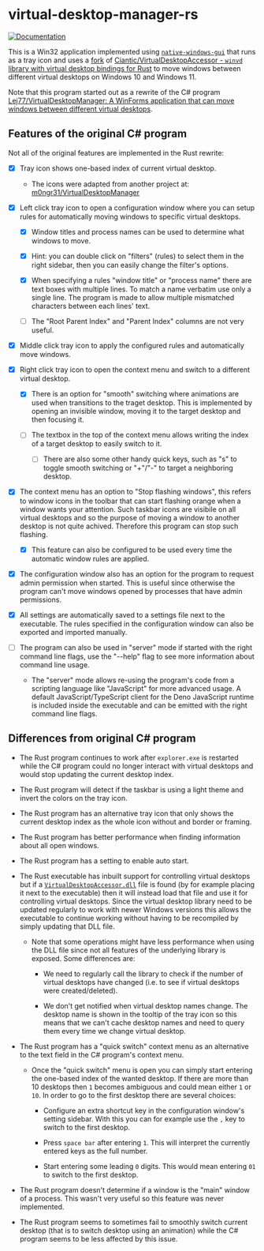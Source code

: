 # virtual-desktop-manager-rs

<!-- Badge style inspired by https://github.com/dnaka91/advent-of-code/blob/de37024ba3b385694e14f79c849370c0f605f054/README.md -->

<!-- [![Build Status][build-img]][build-url] -->
[![Documentation][doc-img]][doc-url]

<!--
[build-img]: https://img.shields.io/github/actions/workflow/status/Lej77/virtual-desktop-manager-rs/ci.yml?branch=main&style=for-the-badge
[build-url]: https://github.com/Lej77/virtual-desktop-manager-rs/actions/workflows/ci.yml
 -->
<!-- https://shields.io/badges/static-badge -->
[doc-img]: https://img.shields.io/badge/docs.rs-virtual_desktop_manager-4d76ae?style=for-the-badge
[doc-url]: https://lej77.github.io/virtual-desktop-manager-rs/virtual_desktop_manager/index.html

This is a Win32 application implemented using [`native-windows-gui`] that runs as a tray icon and uses a [fork](https://github.com/Lej77/VirtualDesktopAccessor/tree/patch-windows-10-support) of [Ciantic/VirtualDesktopAccessor - `winvd` library with virtual desktop bindings for Rust](https://github.com/Ciantic/VirtualDesktopAccessor) to move windows between different virtual desktops on Windows 10 and Windows 11.

Note that this program started out as a rewrite of the C# program [Lej77/VirtualDesktopManager: A WinForms application that can move windows between different virtual desktops](https://github.com/Lej77/VirtualDesktopManager).

[`native-windows-gui`]: https://github.com/gabdube/native-windows-gui

## Features of the original C# program

Not all of the original features are implemented in the Rust rewrite:

- [x] Tray icon shows one-based index of current virtual desktop.

  - The icons were adapted from another project at: [m0ngr31/VirtualDesktopManager](https://github.com/m0ngr31/VirtualDesktopManager)

- [x] Left click tray icon to open a configuration window where you can setup rules for automatically moving windows to specific virtual desktops.

  - [x] Window titles and process names can be used to determine what windows to move.

  - [x] Hint: you can double click on "filters" (rules) to select them in the right sidebar, then you can easily change the filter's options.

  - [x] When specifying a rules "window title" or "process name" there are text boxes with multiple lines. To match a name verbatim use only a single line. The program is made to allow multiple mismatched characters between each lines' text.

  - [ ] The "Root Parent Index" and "Parent Index" columns are not very useful.

- [x] Middle click tray icon to apply the configured rules and automatically move windows.

- [x] Right click tray icon to open the context menu and switch to a different virtual desktop.

  - [x] There is an option for "smooth" switching where animations are used when transitions to the traget desktop. This is implemented by opening an invisible window, moving it to the target desktop and then focusing it.

  - [ ] The textbox in the top of the context menu allows writing the index of a target desktop to easily switch to it.

    - [ ] There are also some other handy quick keys, such as "s" to toggle smooth switching or "+"/"-" to target a neighboring desktop.

- [x] The context menu has an option to "Stop flashing windows", this refers to window icons in the toolbar that can start flashing orange when a window wants your attention. Such taskbar icons are visibile on all virtual desktops and so the purpose of moving a window to another desktop is not quite achived. Therefore this program can stop such flashing.

  - [x] This feature can also be configured to be used every time the automatic window rules are applied.

- [x] The configuration window also has an option for the program to request admin permission when started. This is useful since otherwise the program can't move windows opened by processes that have admin permissions.

- [x] All settings are automatically saved to a settings file next to the executable. The rules specified in the configuration window can also be exported and imported manually.

- [ ] The program can also be used in "server" mode if started with the right command line flags, use the "--help" flag to see more information about command line usage.

  - The "server" mode allows re-using the program's code from a scripting language like "JavaScript" for more advanced usage. A default JavaScript/TypeScript client for the Deno JavaScript runtime is included inside the executable and can be emitted with the right command line flags.

## Differences from original C# program

- The Rust program continues to work after `explorer.exe` is restarted while the C# program could no longer interact with virtual desktops and would stop updating the current desktop index.

- The Rust program will detect if the taskbar is using a light theme and invert the colors on the tray icon.

- The Rust program has an alternative tray icon that only shows the current desktop index as the whole icon without and border or framing.

- The Rust program has better performance when finding information about all open windows.

- The Rust program has a setting to enable auto start.

- The Rust executable has inbuilt support for controlling virtual desktops but if a [`VirtualDesktopAccessor.dll`] file is found (by for example placing it next to the executable) then it will instead load that file and use it for controlling virtual desktops. Since the virtual desktop library need to be updated regularly to work with newer Windows versions this allows the executable to continue working without having to be recompiled by simply updating that DLL file.

  - Note that some operations might have less performance when using the DLL file since not all features of the underlying library is exposed. Some differences are:

    - We need to regularly call the library to check if the number of virtual desktops have changed (i.e. to see if virtual desktops were created/deleted).

    - We don't get notified when virtual desktop names change. The desktop name is shown in the tooltip of the tray icon so this means that we can't cache desktop names and need to query them every time we change virtual desktop.

- The Rust program has a "quick switch" context menu as an alternative to the text field in the C# program's context menu.

  - Once the "quick switch" menu is open you can simply start entering the one-based index of the wanted desktop. If there are more than 10 desktops then `1` becomes ambiguous and could mean either `1` or `10`. In order to go to the first desktop there are several choices:

    - Configure an extra shortcut key in the configuration window's setting sidebar. With this you can for example use the `,` key to switch to the first desktop.

    - Press `space bar` after entering `1`. This will interpret the currently entered keys as the full number.

    - Start entering some leading `0` digits. This would mean entering `01` to switch to the first desktop.

- The Rust program doesn't determine if a window is the "main" window of a process. This wasn't very useful so this feature was never implemented.

- The Rust program seems to sometimes fail to smoothly switch current desktop (that is to switch desktop using an animation) while the C# program seems to be less affected by this issue.

[`VirtualDesktopAccessor.dll`]: https://github.com/Ciantic/VirtualDesktopAccessor/releases/
